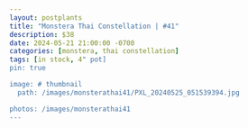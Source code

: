 ```yaml
---
layout: postplants
title: "Monstera Thai Constellation | #41"
description: $38
date: 2024-05-21 21:00:00 -0700
categories: [monstera, thai constellation]
tags: [in stock, 4" pot]
pin: true

image: # thumbnail
  path: /images/monsterathai41/PXL_20240525_051539394.jpg

photos: /images/monsterathai41
---
```

